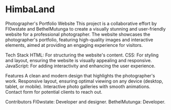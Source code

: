 # HimbaLand
Photographer's Portfolio Website
This project is a collaborative effort by Fl0wstate and BethelMutunga to create a visually stunning and user-friendly website for a professional photographer. The website showcases the photographer's portfolio, featuring high-quality images and interactive elements, aimed at providing an engaging experience for visitors.

Tech Stack
HTML: For structuring the website's content.
CSS: For styling and layout, ensuring the website is visually appealing and responsive.
JavaScript: For adding interactivity and enhancing the user experience.

Features
A clean and modern design that highlights the photographer's work.
Responsive layout, ensuring optimal viewing on any device (desktop, tablet, or mobile).
Interactive photo galleries with smooth animations.
Contact form for potential clients to reach out.

Contributors
Fl0wstate: Developer and designer.
BethelMutunga: Developer.
